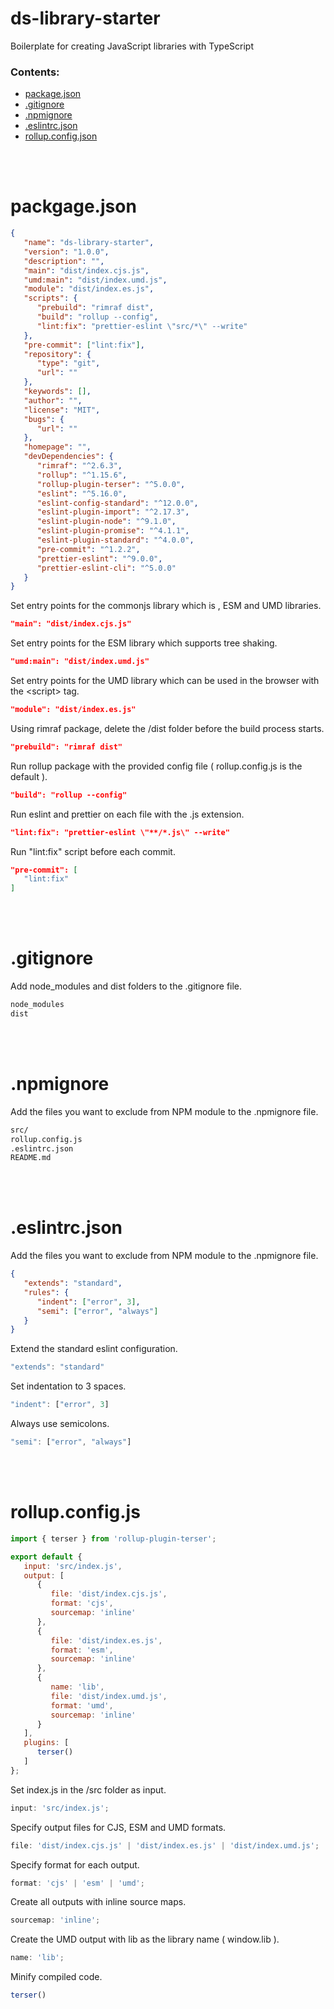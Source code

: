 # ds-library-starter

Boilerplate for creating JavaScript libraries with TypeScript

### Contents:

-  [package.json](#package)
-  [.gitignore](#gitignore)
-  [.npmignore](#npmignore)
-  [.eslintrc.json](#eslintrc)
-  [rollup.config.json](#rollup)

<br><br>
<a id="package"></a>

# packgage.json

```json
{
   "name": "ds-library-starter",
   "version": "1.0.0",
   "description": "",
   "main": "dist/index.cjs.js",
   "umd:main": "dist/index.umd.js",
   "module": "dist/index.es.js",
   "scripts": {
      "prebuild": "rimraf dist",
      "build": "rollup --config",
      "lint:fix": "prettier-eslint \"src/*\" --write"
   },
   "pre-commit": ["lint:fix"],
   "repository": {
      "type": "git",
      "url": ""
   },
   "keywords": [],
   "author": "",
   "license": "MIT",
   "bugs": {
      "url": ""
   },
   "homepage": "",
   "devDependencies": {
      "rimraf": "^2.6.3",
      "rollup": "^1.15.6",
      "rollup-plugin-terser": "^5.0.0",
      "eslint": "^5.16.0",
      "eslint-config-standard": "^12.0.0",
      "eslint-plugin-import": "^2.17.3",
      "eslint-plugin-node": "^9.1.0",
      "eslint-plugin-promise": "^4.1.1",
      "eslint-plugin-standard": "^4.0.0",
      "pre-commit": "^1.2.2",
      "prettier-eslint": "^9.0.0",
      "prettier-eslint-cli": "^5.0.0"
   }
}
```

Set entry points for the commonjs library which is , ESM and UMD libraries.

```json
"main": "dist/index.cjs.js"
```

Set entry points for the ESM library which supports tree shaking.

```json
"umd:main": "dist/index.umd.js"
```

Set entry points for the UMD library which can be used in the browser with the \<script\> tag.

```json
"module": "dist/index.es.js"
```

Using rimraf package, delete the /dist folder before the build process starts.

```json
"prebuild": "rimraf dist"
```

Run rollup package with the provided config file ( rollup.config.js is the default ).

```json
"build": "rollup --config"
```

Run eslint and prettier on each file with the .js extension.

```json
"lint:fix": "prettier-eslint \"**/*.js\" --write"
```

Run "lint:fix" script before each commit.

```json
"pre-commit": [
   "lint:fix"
]
```

<br><br>
<a id="gitignore"></a>

# .gitignore

Add node_modules and dist folders to the .gitignore file.

```md
node_modules
dist
```

<br><br>
<a id="npmignore"></a>

# .npmignore

Add the files you want to exclude from NPM module to the .npmignore file.

```md
src/
rollup.config.js
.eslintrc.json
README.md
```

<br><br>
<a id="eslintrc"></a>

# .eslintrc.json

Add the files you want to exclude from NPM module to the .npmignore file.

```json
{
   "extends": "standard",
   "rules": {
      "indent": ["error", 3],
      "semi": ["error", "always"]
   }
}
```

Extend the standard eslint configuration.

```js
"extends": "standard"
```

Set indentation to 3 spaces.

```js
"indent": ["error", 3]
```

Always use semicolons.

```js
"semi": ["error", "always"]
```

<br><br>
<a id="rollup"></a>

# rollup.config.js

```js
import { terser } from 'rollup-plugin-terser';

export default {
   input: 'src/index.js',
   output: [
      {
         file: 'dist/index.cjs.js',
         format: 'cjs',
         sourcemap: 'inline'
      },
      {
         file: 'dist/index.es.js',
         format: 'esm',
         sourcemap: 'inline'
      },
      {
         name: 'lib',
         file: 'dist/index.umd.js',
         format: 'umd',
         sourcemap: 'inline'
      }
   ],
   plugins: [
      terser()
   ]
};
```

Set index.js in the /src folder as input.
```js
input: 'src/index.js';
```

Specify output files for CJS, ESM and UMD formats.
```js
file: 'dist/index.cjs.js' | 'dist/index.es.js' | 'dist/index.umd.js';
```

Specify format for each output.
```js
format: 'cjs' | 'esm' | 'umd';
```

Create all outputs with inline source maps.
```js
sourcemap: 'inline';
```

Create the UMD output with lib as the library name ( window.lib ).
```js
name: 'lib';
```

Minify compiled code.
```js
terser()
```